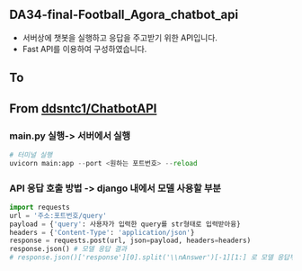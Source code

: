 ## DA34-final-Football_Agora_chatbot_api 
- 서버상에 챗봇을 실행하고 응답을 주고받기 위한 API입니다.
- Fast API를 이용하여 구성하였습니다.


## To 

## From [ddsntc1/ChatbotAPI](https://github.com/ddsntc1/FA_Chatbot_for_API)


### main.py 실행-> 서버에서 실행
```python
# 터미널 실행
uvicorn main:app --port <원하는 포트번호> --reload
```



### API 응답 호출 방법 -> django 내에서 모델 사용할 부분

```python
import requests
url = '주소:포트번호/query'
payload = {'query': 사용자가 입력한 query를 str형태로 입력받아융}
headers = {'Content-Type': 'application/json'}
response = requests.post(url, json=payload, headers=headers)
response.json() # 모델 응답 결과
# response.json()['response'][0].split('\\nAnswer')[-1][1:] 로 모델 응답부분 잘라주시면 감사하겠습니다
```






